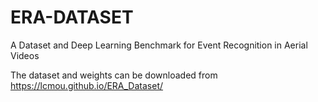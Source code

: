 # ERA-DATASET
A Dataset and Deep Learning Benchmark for Event Recognition in Aerial Videos


The dataset and weights can be downloaded from
https://lcmou.github.io/ERA_Dataset/
